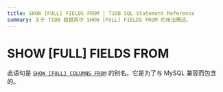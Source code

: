 ```yaml
---
title: SHOW [FULL] FIELDS FROM | TiDB SQL Statement Reference
summary: 关于 TiDB 数据库中 SHOW [FULL] FIELDS FROM 的用法概述。
---
```


# SHOW [FULL] FIELDS FROM

此语句是 [`SHOW [FULL] COLUMNS FROM`](/sql-statements/sql-statement-show-columns-from.md) 的别名。它是为了与 MySQL 兼容而包含的。